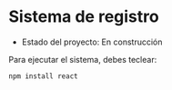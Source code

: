 <h1>Sistema de registro</h1>

- Estado del proyecto: En construcción

Para ejecutar el sistema, debes teclear: 

```npm install react```
